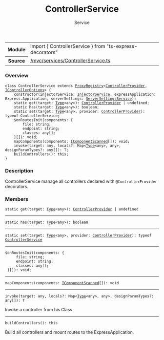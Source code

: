 
<header class="symbol-info-header"><h1 id="controllerservice">ControllerService</h1><label class="symbol-info-type-label service">Service</label></header>
<!-- summary -->
<section class="symbol-info"><table class="is-full-width"><tbody><tr><th>Module</th><td><div class="lang-typescript"><span class="token keyword">import</span> { ControllerService }&nbsp;<span class="token keyword">from</span>&nbsp;<span class="token string">"ts-express-decorators"</span></div></td></tr><tr><th>Source</th><td><a href="https://github.com/Romakita/ts-express-decorators/blob/v3.5.0/src//mvc/services/ControllerService.ts#L0-L0">/mvc/services/ControllerService.ts</a></td></tr></tbody></table></section>
<!-- overview -->


### Overview


<pre><code class="typescript-lang "><span class="token keyword">class</span> ControllerService <span class="token keyword">extends</span> <a href="#api/common/core/proxyregistry"><span class="token">ProxyRegistry</span></a><<a href="#api/common/mvc/controllerprovider"><span class="token">ControllerProvider</span></a><span class="token punctuation">,</span> <a href="#api/common/mvc/icontrolleroptions"><span class="token">IControllerOptions</span></a>> <span class="token punctuation">{</span>
    <span class="token keyword">constructor</span><span class="token punctuation">(</span>injectorService<span class="token punctuation">:</span> <a href="#api/common/di/injectorservice"><span class="token">InjectorService</span></a><span class="token punctuation">,</span> expressApplication<span class="token punctuation">:</span> Express.Application<span class="token punctuation">,</span> serverSettings<span class="token punctuation">:</span> <a href="#api/common/config/serversettingsservice"><span class="token">ServerSettingsService</span></a><span class="token punctuation">)</span><span class="token punctuation">;</span>
    <span class="token keyword">static</span> <span class="token function">get</span><span class="token punctuation">(</span>target<span class="token punctuation">:</span> <a href="#api/common/core/type"><span class="token">Type</span></a><<span class="token keyword">any</span>><span class="token punctuation">)</span><span class="token punctuation">:</span> <a href="#api/common/mvc/controllerprovider"><span class="token">ControllerProvider</span></a> | undefined<span class="token punctuation">;</span>
    <span class="token keyword">static</span> <span class="token function">has</span><span class="token punctuation">(</span>target<span class="token punctuation">:</span> <a href="#api/common/core/type"><span class="token">Type</span></a><<span class="token keyword">any</span>><span class="token punctuation">)</span><span class="token punctuation">:</span> <span class="token keyword">boolean</span><span class="token punctuation">;</span>
    <span class="token keyword">static</span> <span class="token function">set</span><span class="token punctuation">(</span>target<span class="token punctuation">:</span> <a href="#api/common/core/type"><span class="token">Type</span></a><<span class="token keyword">any</span>><span class="token punctuation">,</span> provider<span class="token punctuation">:</span> <a href="#api/common/mvc/controllerprovider"><span class="token">ControllerProvider</span></a><span class="token punctuation">)</span><span class="token punctuation">:</span> typeof ControllerService<span class="token punctuation">;</span>
    $<span class="token function">onRoutesInit</span><span class="token punctuation">(</span>components<span class="token punctuation">:</span> <span class="token punctuation">{</span>
        file<span class="token punctuation">:</span> <span class="token keyword">string</span><span class="token punctuation">;</span>
        endpoint<span class="token punctuation">:</span> <span class="token keyword">string</span><span class="token punctuation">;</span>
        classes<span class="token punctuation">:</span> <span class="token keyword">any</span><span class="token punctuation">[</span><span class="token punctuation">]</span><span class="token punctuation">;</span>
    <span class="token punctuation">}</span><span class="token punctuation">[</span><span class="token punctuation">]</span><span class="token punctuation">)</span><span class="token punctuation">:</span> <span class="token keyword">void</span><span class="token punctuation">;</span>
    <span class="token function">mapComponents</span><span class="token punctuation">(</span>components<span class="token punctuation">:</span> <a href="#api/common/server/icomponentscanned"><span class="token">IComponentScanned</span></a><span class="token punctuation">[</span><span class="token punctuation">]</span><span class="token punctuation">)</span><span class="token punctuation">:</span> <span class="token keyword">void</span><span class="token punctuation">;</span>
    invoke<T><span class="token punctuation">(</span>target<span class="token punctuation">:</span> <span class="token keyword">any</span><span class="token punctuation">,</span> locals?<span class="token punctuation">:</span> Map<<a href="#api/common/core/type"><span class="token">Type</span></a><<span class="token keyword">any</span>><span class="token punctuation">,</span> <span class="token keyword">any</span>><span class="token punctuation">,</span> designParamTypes?<span class="token punctuation">:</span> <span class="token keyword">any</span><span class="token punctuation">[</span><span class="token punctuation">]</span><span class="token punctuation">)</span><span class="token punctuation">:</span> T<span class="token punctuation">;</span>
    <span class="token function">buildControllers</span><span class="token punctuation">(</span><span class="token punctuation">)</span><span class="token punctuation">:</span> this<span class="token punctuation">;</span>
<span class="token punctuation">}</span></code></pre>


<!-- Parameters -->

<!-- Description -->


### Description

ControllerService manage all controllers declared with `@ControllerProvider` decorators.

<!-- Members -->







### Members



<div class="method-overview">
<pre><code class="typescript-lang "><span class="token keyword">static</span> <span class="token function">get</span><span class="token punctuation">(</span>target<span class="token punctuation">:</span> <a href="#api/common/core/type"><span class="token">Type</span></a><<span class="token keyword">any</span>><span class="token punctuation">)</span><span class="token punctuation">:</span> <a href="#api/common/mvc/controllerprovider"><span class="token">ControllerProvider</span></a> | undefined</code></pre>
</div>




<hr/>



<div class="method-overview">
<pre><code class="typescript-lang "><span class="token keyword">static</span> <span class="token function">has</span><span class="token punctuation">(</span>target<span class="token punctuation">:</span> <a href="#api/common/core/type"><span class="token">Type</span></a><<span class="token keyword">any</span>><span class="token punctuation">)</span><span class="token punctuation">:</span> <span class="token keyword">boolean</span></code></pre>
</div>




<hr/>



<div class="method-overview">
<pre><code class="typescript-lang "><span class="token keyword">static</span> <span class="token function">set</span><span class="token punctuation">(</span>target<span class="token punctuation">:</span> <a href="#api/common/core/type"><span class="token">Type</span></a><<span class="token keyword">any</span>><span class="token punctuation">,</span> provider<span class="token punctuation">:</span> <a href="#api/common/mvc/controllerprovider"><span class="token">ControllerProvider</span></a><span class="token punctuation">)</span><span class="token punctuation">:</span> typeof <a href="#api/common/mvc/controllerservice"><span class="token">ControllerService</span></a></code></pre>
</div>




<hr/>



<div class="method-overview">
<pre><code class="typescript-lang ">$<span class="token function">onRoutesInit</span><span class="token punctuation">(</span>components<span class="token punctuation">:</span> <span class="token punctuation">{</span>
     file<span class="token punctuation">:</span> <span class="token keyword">string</span><span class="token punctuation">;</span>
     endpoint<span class="token punctuation">:</span> <span class="token keyword">string</span><span class="token punctuation">;</span>
     classes<span class="token punctuation">:</span> <span class="token keyword">any</span><span class="token punctuation">[</span><span class="token punctuation">]</span><span class="token punctuation">;</span>
 <span class="token punctuation">}</span><span class="token punctuation">[</span><span class="token punctuation">]</span><span class="token punctuation">)</span><span class="token punctuation">:</span> <span class="token keyword">void</span><span class="token punctuation">;</span></code></pre>
</div>




<hr/>



<div class="method-overview">
<pre><code class="typescript-lang "><span class="token function">mapComponents</span><span class="token punctuation">(</span>components<span class="token punctuation">:</span> <a href="#api/common/server/icomponentscanned"><span class="token">IComponentScanned</span></a><span class="token punctuation">[</span><span class="token punctuation">]</span><span class="token punctuation">)</span><span class="token punctuation">:</span> <span class="token keyword">void</span></code></pre>
</div>




<hr/>



<div class="method-overview">
<pre><code class="typescript-lang ">invoke<T><span class="token punctuation">(</span>target<span class="token punctuation">:</span> <span class="token keyword">any</span><span class="token punctuation">,</span> locals?<span class="token punctuation">:</span> Map<<a href="#api/common/core/type"><span class="token">Type</span></a><<span class="token keyword">any</span>><span class="token punctuation">,</span> <span class="token keyword">any</span>><span class="token punctuation">,</span> designParamTypes?<span class="token punctuation">:</span> <span class="token keyword">any</span><span class="token punctuation">[</span><span class="token punctuation">]</span><span class="token punctuation">)</span><span class="token punctuation">:</span> T</code></pre>
</div>


Invoke a controller from his Class.



<hr/>



<div class="method-overview">
<pre><code class="typescript-lang "><span class="token function">buildControllers</span><span class="token punctuation">(</span><span class="token punctuation">)</span><span class="token punctuation">:</span> this</code></pre>
</div>


Build all controllers and mount routes to the ExpressApplication.







